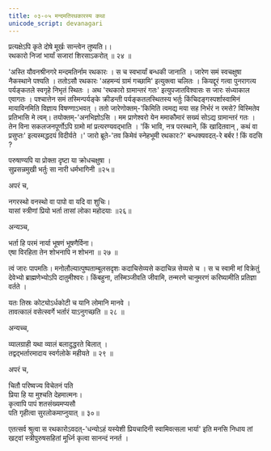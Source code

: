 ```yaml
---
title: ०३-०५ मन्दमतिरथकारस्य कथा
unicode_script: devanagari
---
```

प्रत्यक्षेऽपि कृते दोषे मूर्खः सान्त्वेन तुष्यति।।  
रथकारो निजां भार्यां सजारां शिरसाऽकरोत् ॥ २४ ॥

'अस्ति यौवनश्रीनगरे मन्दमतिर्नाम रथकारः । स च स्वभार्यां बन्धकी जानाति । जारेण समं स्वचक्षुषा नैकस्थाने पश्यति । ततोऽसौ रथकारः 'अहमन्यं ग्रामं गच्छामि' इत्युक्त्वा चलितः । कियद्दूरं गत्वा पुनरागत्य पर्यङ्कतले स्वगृहे निभृतं स्थितः । अथ 'रथकारो ग्रामान्तरं गतः' इत्युपजातविश्वासः स जारः संध्याकाल एवागतः । पश्चात्तेन समं तस्मिन्पर्यङ्के क्रीडन्ती पर्यङ्कतलस्थितस्य भर्तुः किंचिदङ्गस्पर्शास्वामिनं मायाविनमिति विज्ञाय विषण्णाऽभवत् । ततो जारेणोक्तम्-'किमिति त्वमद्य मया सह निर्भरं न रमसे? विस्मितेव प्रतिभासि मे त्वम्। तयोक्तम्-'अनभिज्ञोऽसि । मम प्राणेश्वरो येन ममाकौमारं सख्यं सोऽद्य ग्रामान्तरं गतः । तेन विना सकलजनपूर्णोऽपि ग्रामो मां प्रत्यरण्यवद्भाति । 'किं भावि, नत्र परस्थाने, किं खादितवान् , कथं वा प्रसुप्तः' इत्यस्मद्धदयं विदीर्यते ।' जारो ब्रूते-'तव किमेवं स्नेहभूमी रथकारः?' बन्धक्यवदत्-रे बर्बर ! किं वदसि ?

परुषाण्यपि या प्रोक्ता दृष्टा या क्रोधचक्षुषा ।  
सुप्रसन्नमुखी भर्तुः सा नारी धर्मभागिनी ॥२५॥

अपरं च,

नगरस्थो वनस्थो वा पापो वा यदि वा शुचिः।  
यासां स्त्रीणां प्रियो भर्ता तासां लोका महोदयाः ॥२६॥

अन्यञ्च,

भर्ता हि परमं नार्या भूषणं भूषणैर्विना।  
एषा विरहिता तेन शोभनापि न शोभना ॥ २७ ॥

त्वं जारः पापमतिः। मनोलौल्यात्पुष्पताम्बूलसदृशः कदाचिसेव्यसे कदाचिन्न सेव्यसे च । स च स्वामी मां विक्रेतुं देवेभ्यो ब्राह्मणेभ्योऽपि दातुमीश्वरः। किंबहुना, तस्मिञ्जीवति जीवामि, तन्मरणे चानुमरणं करिष्यामीति प्रतिज्ञा वर्तते ।  

यतः
तिस्रः कोट्योऽर्धकोटी च यानि लोमानि मानवे ।  
तावत्कालं वसेत्स्वर्गे भर्तारं याऽनुगच्छति ॥ २८ ॥

अन्यच्च,

व्यालग्राही यथा व्यालं बलादुद्धरते बिलात् ।  
तद्वद्भर्तारमादाय स्वर्गलोके महीयते ॥ २९ ॥  

अपरं च,

चितौ परिष्वज्य विचेतनं पति  
प्रिया हि या मुश्चति देहमात्मनः।  
कृत्वापि पापं शतसंख्यमप्यसौ  
पति गृहीत्वा सुरलोकमाप्नुयात् ॥ ३०॥

एतत्सर्व श्रुत्वा स रथकारोऽवदत्-'धन्योऽहं यस्येशी प्रियचादिनी स्वामिवत्सला भार्या' इति मनसि निधाय तां खट्वां स्त्रीपुरुषसहितां मूर्ध्नि कृत्वा सानन्दं ननर्त । 
